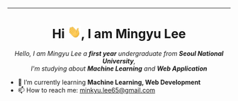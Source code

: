 <hr>
<h1 align="center">Hi <img src="https://raw.githubusercontent.com/ABSphreak/ABSphreak/master/gifs/Hi.gif" width="30px">, I am Mingyu Lee </h1>


<p align="center">
  <em>
    Hello, I am Mingyu Lee a <b>first year</b> undergraduate from <b>Seoul National University</b>,  <br>
    I'm studying about <b>Machine Learning</b> and <b>Web Application</b>
  </em> 
  <br>
</p>

- 🌱 I’m currently learning <b>Machine Learning, Web Development</b>
- 📫 How to reach me: minkyu.lee65@gmail.com
